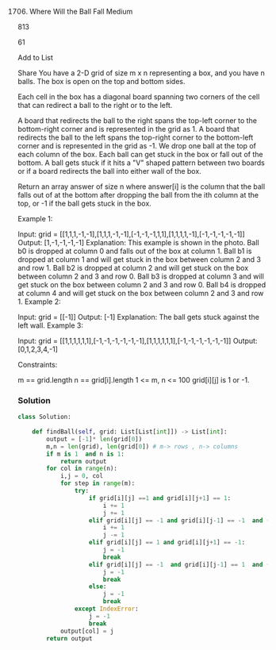 1706. Where Will the Ball Fall
Medium

813

61

Add to List

Share
You have a 2-D grid of size m x n representing a box, and you have n balls. The box is open on the top and bottom sides.

Each cell in the box has a diagonal board spanning two corners of the cell that can redirect a ball to the right or to the left.

A board that redirects the ball to the right spans the top-left corner to the bottom-right corner and is represented in the grid as 1.
A board that redirects the ball to the left spans the top-right corner to the bottom-left corner and is represented in the grid as -1.
We drop one ball at the top of each column of the box. Each ball can get stuck in the box or fall out of the bottom. A ball gets stuck if it hits a "V" shaped pattern between two boards or if a board redirects the ball into either wall of the box.

Return an array answer of size n where answer[i] is the column that the ball falls out of at the bottom after dropping the ball from the ith column at the top, or -1 if the ball gets stuck in the box.

 

Example 1:



Input: grid = [[1,1,1,-1,-1],[1,1,1,-1,-1],[-1,-1,-1,1,1],[1,1,1,1,-1],[-1,-1,-1,-1,-1]]
Output: [1,-1,-1,-1,-1]
Explanation: This example is shown in the photo.
Ball b0 is dropped at column 0 and falls out of the box at column 1.
Ball b1 is dropped at column 1 and will get stuck in the box between column 2 and 3 and row 1.
Ball b2 is dropped at column 2 and will get stuck on the box between column 2 and 3 and row 0.
Ball b3 is dropped at column 3 and will get stuck on the box between column 2 and 3 and row 0.
Ball b4 is dropped at column 4 and will get stuck on the box between column 2 and 3 and row 1.
Example 2:

Input: grid = [[-1]]
Output: [-1]
Explanation: The ball gets stuck against the left wall.
Example 3:

Input: grid = [[1,1,1,1,1,1],[-1,-1,-1,-1,-1,-1],[1,1,1,1,1,1],[-1,-1,-1,-1,-1,-1]]
Output: [0,1,2,3,4,-1]
 

Constraints:

m == grid.length
n == grid[i].length
1 <= m, n <= 100
grid[i][j] is 1 or -1.

### Solution 
```py
class Solution:
    
    def findBall(self, grid: List[List[int]]) -> List[int]:
        output = [-1]* len(grid[0])
        m,n = len(grid), len(grid[0]) # m-> rows , n-> columns
        if m is 1  and n is 1:
            return output
        for col in range(n): 
            i,j = 0, col
            for step in range(m):
                try:
                    if grid[i][j] ==1 and grid[i][j+1] == 1:
                        i += 1
                        j += 1
                    elif grid[i][j] == -1 and grid[i][j-1] == -1  and (j-1) >= 0:
                        i += 1
                        j -= 1
                    elif grid[i][j] == 1 and grid[i][j+1] == -1:
                        j = -1
                        break
                    elif grid[i][j] == -1  and grid[i][j-1] == 1  and (j-1) >= 0:
                        j = -1
                        break
                    else:
                        j = -1
                        break
                except IndexError:
                    j = -1
                    break 
            output[col] = j
        return output
        
                
        
```

